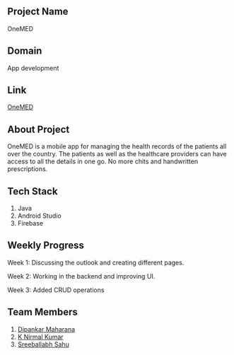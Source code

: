 ## Project Name

OneMED

## Domain

App development

## Link

[OneMED](https://github.com/nirmal700/OneMED1)

## About Project

OneMED is a mobile app for managing the health records of the patients all over the country. The patients as well as the healthcare providers can have access to all the details
in one go. No more chits and handwritten prescriptions. 

## Tech Stack

1. Java
2. Android Studio
3. Firebase

## Weekly Progress

Week 1: Discussing the outlook and creating different pages. 

Week 2: Working in the backend and improving UI.

Week 3: Added CRUD operations

## Team Members

 1. [Dipankar Maharana](https://github.com/thedipankar)
 2. [K Nirmal Kumar](https://github.com/nirmal700)
 3. [Sreeballabh Sahu](https://github.com/sreeballabh123)
 

